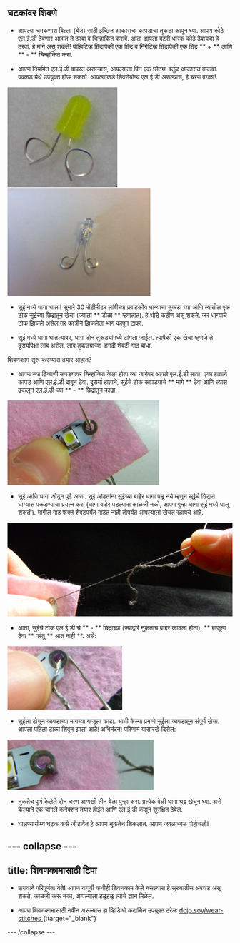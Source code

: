 ## घटकांवर शिवणे

+ आपल्या चमकणारा बिल्ला (बॅज) साठी इच्छित आकाराचा कापडाचा तुकडा कापून घ्या. आपण कोठे एल.ई.डी ठेवणार आहात ते ठरवा व चिन्हांकित करावे. आता आपला बॅटरी धारक कोठे ठेवायचा हे ठरवा. हे मागे असू शकते! पाॅझिटिव्ह छिद्रांपैकी एक छिद्र व निगेटिव्ह छिद्रांपैकी एक छिद्र ** + ** आणि ** - ** चिन्हांकित करा.

+ आपण नियमित एल.ई.डी वापरत असल्यास, आपल्याला पिन एक छोट्या वर्तुळ आकारात वाकवा. पक्कड येथे उपयुक्त होऊ शकतो. आपल्याकडे शिवणेयोग्य एल.ई.डी असल्यास, हे चरण वगळा!

![](images/led_loops1.png) ![](images/LED_loops2.JPG)

+ सुई मध्ये धागा घाला! सुमारे 30 सेंटीमीटर लांबीच्या प्रवाहकीय धाग्याचा तुकडा घ्या आणि त्यातील एक टोक सुईच्या छिद्रातून खेचा (ज्याला ** डोळा ** म्हणतात). हे थोडे कठीण असू शकते. जर धाग्याचे टोक झिजले असेल तर कात्रीने झिजलेला भाग कापून टाका.

+ सुई मध्ये धागा घातल्यावर, धागा दोन तुकड्यांमध्ये टांगला जाईल. त्यापैकी एक खेचा म्हणजे ते दुसर्यापेक्षा लांब असेल, लांब तुकड्याच्या अगदी शेवटी गाठ बांधा.

शिवणकाम सुरू करण्यास तयार आहात?

+ आपण ज्या ठिकाणी कपड्यावर चिन्हांकित केला होता त्या जागेवर आपले एल.ई.डी लावा. एका हाताने कापड आणि एल.ई.डी दाबून ठेवा. दुसर्या हाताने, सुईचे टोक कापड्याचे ** मागे ** ठेवा आणि त्यास ढकलून एल.ई.डी च्या ** - ** छिद्रातून काढा.

![](images/needle_through_LED.png)

+ सुई आणि धागा ओढून पुढे आणा. सुई ओढतांना सुईच्या बाहेर धागा पडू नये म्हणून सुईचे छिद्रात धाग्यास पकडण्याचा प्रयत्न करा (धागा बाहेर पडल्यास काळजी नको, आपण पुन्हा धागा सुई मध्ये घालू शकतो).  मागील गाठ फक्त शेवटपर्यंत गाठत नाही तोपर्यंत आपल्याला खेचत रहायचे आहे.

![](images/pull_thread_through.png)

+ आता, सुईचे टोक एल.ई.डी चे ** - ** छिद्राच्या (ज्याद्वारे नुकताच बाहेर काढला होता), ** बाजूला ठेवा ** परंतु ** आत नाही **. असे:

![](images/needle_next_to_LED.png)

+ सुईला टोचून कापडाच्या मागच्या बाजूला काढा. आधी केल्या प्रमाणे सुईला कापडातून संपूर्ण खेचा. आपला पहिला टाका शिवून झाला आहे! अभिनंदन! परिणाम यासारखे दिसेल:

![](images/first_stitch.png)

+ नुकतेच पूर्ण केलेले दोन चरण आणखी तीन वेळा पुन्हा करा. प्रत्येक वेळी धागा घट्ट खेचून घ्या. असे केल्याने एक चांगले कनेक्शन तयार होईल आणि एल.ई.डी कसून सुरक्षित ठेवेल.

+ घालण्यायोग्य घटक कसे जोडावेत हे आपण नुकतेच शिकलात. आपण जवळजवळ पोहोचलो!

--- collapse ---
---
title: शिवणकामासाठी टिपा
---

+ सरावाने परिपूर्णता येते! आपण यापूर्वी कधीही शिवणकाम केले नसल्यास हे सुरुवातीस अवघड असू शकते. काळजी करू नका, आपल्याला हळूहळू त्याचे ज्ञान मिळेल.

+ आपण शिवणकामासाठी नवीन असल्यास हा व्हिडिओ कदाचित उपयुक्त ठरेलः [ dojo.soy/wear-stitches ](http://dojo.soy/wear-stitches){:target="_blank"}

--- /collapse ---
